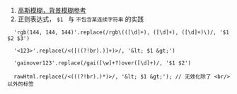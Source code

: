 1. [高斯模糊，背景模糊参考](https://www.cnblogs.com/ghost-xyx/p/5677168.html)
2. 正则表达式， `$1 ` 与 `不包含某连续字符串` 的实践
```
  'rgb(144, 144, 144)'.replace(/rgb\(([\d]+), ([\d]+), ([\d]+)\)/, '$1 $2 $3')
  
  '<123>'.replace(/<([((?!br).)]+)>/, '&lt; $1 &gt;')

  'gainover123'.replace(/gai([\w]+?)over([\d]+)/, '$1 $2')
  
  rawHtml.replace(/<(((?!br).)*)>/, '&lt; $1 &gt;'); // 无效化除了 <br/> 以外的标签
```
